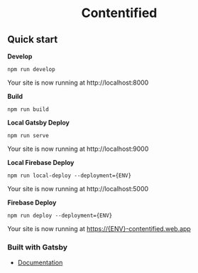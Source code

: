 <h1 align="center">
  Contentified
</h1>

## Quick start

**Develop**

```shell
npm run develop
```
Your site is now running at http://localhost:8000

**Build**

```shell
npm run build
```

**Local Gatsby Deploy**

```shell
npm run serve
```
Your site is now running at http://localhost:9000

**Local Firebase Deploy**

```shell
npm run local-deploy --deployment={ENV}
```
Your site is now running at http://localhost:5000

**Firebase Deploy**

```shell
npm run deploy --deployment={ENV}
```
Your site is now running at [https://{ENV}-contentified.web.app](https://{ENV}-contentified.web.app)

### Built with Gatsby
- [Documentation](https://www.gatsbyjs.com/docs/?utm_source=starter&utm_medium=readme&utm_campaign=minimal-starter)
